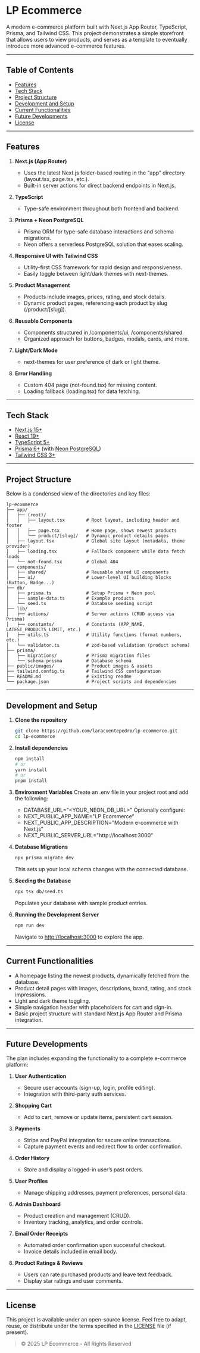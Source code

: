 # LP Ecommerce

A modern e-commerce platform built with Next.js App Router, TypeScript, Prisma, and Tailwind CSS. This project demonstrates a simple storefront that allows users to view products, and serves as a template to eventually introduce more advanced e-commerce features.

---

## Table of Contents

- [Features](#features)
- [Tech Stack](#tech-stack)
- [Project Structure](#project-structure)
- [Development and Setup](#development-and-setup)
- [Current Functionalities](#current-functionalities)
- [Future Developments](#future-developments)
- [License](#license)

---

## Features

1. **Next.js (App Router)**
   - Uses the latest Next.js folder-based routing in the “app” directory (layout.tsx, page.tsx, etc.).
   - Built-in server actions for direct backend endpoints in Next.js.

2. **TypeScript**
   - Type-safe environment throughout both frontend and backend.

3. **Prisma + Neon PostgreSQL**
   - Prisma ORM for type-safe database interactions and schema migrations.
   - Neon offers a serverless PostgreSQL solution that eases scaling.

4. **Responsive UI with Tailwind CSS**
   - Utility-first CSS framework for rapid design and responsiveness.
   - Easily toggle between light/dark themes with next-themes.

5. **Product Management**
   - Products include images, prices, rating, and stock details.
   - Dynamic product pages, referencing each product by slug (/product/[slug]).

6. **Reusable Components**
   - Components structured in /components/ui, /components/shared.
   - Organized approach for buttons, badges, modals, cards, and more.

7. **Light/Dark Mode**
   - next-themes for user preference of dark or light theme.

8. **Error Handling**
   - Custom 404 page (not-found.tsx) for missing content.
   - Loading fallback (loading.tsx) for data fetching.

---

## Tech Stack

- [Next.js 15+](https://nextjs.org)
- [React 19+](https://react.dev)
- [TypeScript 5+](https://typescriptlang.org)
- [Prisma 6+](https://prisma.io/) (with [Neon PostgreSQL](https://neon.tech/))
- [Tailwind CSS 3+](https://tailwindcss.com/)

---

## Project Structure

Below is a condensed view of the directories and key files:

```
lp-ecommerce
├── app/
│   ├── (root)/
│   │   ├── layout.tsx        # Root layout, including header and footer
│   │   ├── page.tsx          # Home page, shows newest products
│   │   └── product/[slug]/   # Dynamic product details pages
│   ├── layout.tsx            # Global site layout (metadata, theme provider)
│   ├── loading.tsx           # Fallback component while data fetch loads
│   └── not-found.tsx         # Global 404
├── components/
│   ├── shared/               # Reusable shared UI components
│   ├── ui/                   # Lower-level UI building blocks (Button, Badge...)
├── db/
│   ├── prisma.ts             # Setup Prisma + Neon pool
│   ├── sample-data.ts        # Example products
│   └── seed.ts               # Database seeding script
├── lib/
│   ├── actions/              # Server actions (CRUD access via Prisma)
│   ├── constants/            # Constants (APP_NAME, LATEST_PRODUCTS_LIMIT, etc.)
│   ├── utils.ts              # Utility functions (format numbers, etc.)
│   └── validator.ts          # zod-based validation (product schema)
├── prisma/
│   ├── migrations/           # Prisma migration files
│   └── schema.prisma         # Database schema
├── public/images/            # Product images & assets
├── tailwind.config.ts        # Tailwind CSS configuration
├── README.md                 # Existing readme
└── package.json              # Project scripts and dependencies
```

---

## Development and Setup

1. **Clone the repository**
   ```bash
   git clone https://github.com/laracuentepedro/lp-ecommerce.git
   cd lp-ecommerce
   ```

2. **Install dependencies**
   ```bash
   npm install
   # or
   yarn install
   # or
   pnpm install
   ```

3. **Environment Variables**
   Create an .env file in your project root and add the following:
   - DATABASE_URL="<YOUR_NEON_DB_URL>"
   Optionally configure:
   - NEXT_PUBLIC_APP_NAME="LP Ecommerce"
   - NEXT_PUBLIC_APP_DESCRIPTION="Modern e-commerce with Next.js"
   - NEXT_PUBLIC_SERVER_URL="http://localhost:3000"

4. **Database Migrations**
   ```bash
   npx prisma migrate dev
   ```
   This sets up your local schema changes with the connected database.

5. **Seeding the Database**
   ```bash
   npx tsx db/seed.ts
   ```
   Populates your database with sample product entries.

6. **Running the Development Server**
   ```bash
   npm run dev
   ```
   Navigate to [http://localhost:3000](http://localhost:3000) to explore the app.

---

## Current Functionalities

- A homepage listing the newest products, dynamically fetched from the database.
- Product detail pages with images, descriptions, brand, rating, and stock impressions.
- Light and dark theme toggling.
- Simple navigation header with placeholders for cart and sign-in.
- Basic project structure with standard Next.js App Router and Prisma integration.

---

## Future Developments

The plan includes expanding the functionality to a complete e-commerce platform:

1. **User Authentication**
   - Secure user accounts (sign-up, login, profile editing).
   - Integration with third-party auth services.

2. **Shopping Cart**
   - Add to cart, remove or update items, persistent cart session.

3. **Payments**
   - Stripe and PayPal integration for secure online transactions.
   - Capture payment events and redirect flow to order confirmation.

4. **Order History**
   - Store and display a logged-in user’s past orders.

5. **User Profiles**
   - Manage shipping addresses, payment preferences, personal data.

6. **Admin Dashboard**
   - Product creation and management (CRUD).
   - Inventory tracking, analytics, and order controls.

7. **Email Order Receipts**
   - Automated order confirmation upon successful checkout.
   - Invoice details included in email body.

8. **Product Ratings & Reviews**
   - Users can rate purchased products and leave text feedback.
   - Display star ratings and user comments.

---

## License

This project is available under an open-source license. Feel free to adapt, reuse, or distribute under the terms specified in the [LICENSE](LICENSE) file (if present).

> © 2025 LP Ecommerce - All Rights Reserved
